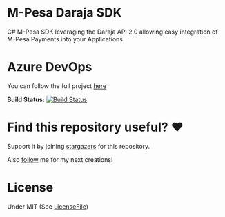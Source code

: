 # M-Pesa Daraja SDK

C# M-Pesa SDK leveraging the Daraja API 2.0 allowing easy integration of M-Pesa Payments into your Applications

# Azure DevOps
You can follow the full project [here](https://dev.azure.com/Jcardif/M-Pesa%20Daraja%20SDK)

**Build Status:** [![Build Status](https://dev.azure.com/Jcardif/M-Pesa%20Daraja%20SDK/_apis/build/status/Jcardif.MpesaDaraja?branchName=master)](https://dev.azure.com/Jcardif/M-Pesa%20Daraja%20SDK/_build/latest?definitionId=11&branchName=master)


# Find this repository useful? :heart:
Support it by joining [stargazers](https://github.com/Jcardif/MpesaDaraja/stargazers) for this repository. 

Also [follow](https://github.com/Jcardif) me for my next creations!

# License
Under MIT (See [LicenseFile](https://github.com/Jcardif/MpesaDaraja/blob/master/LICENSE.txt))


